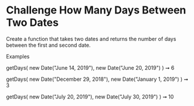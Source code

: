 # Challenge How Many Days Between Two Dates

Create a function that takes two dates and returns the number of days between the first and second date.

Examples

getDays(
new Date("June 14, 2019"),
new Date("June 20, 2019")
) ➞ 6

getDays(
new Date("December 29, 2018"),
new Date("January 1, 2019")
) ➞ 3

getDays(
new Date("July 20, 2019"),
new Date("July 30, 2019")
) ➞ 10
